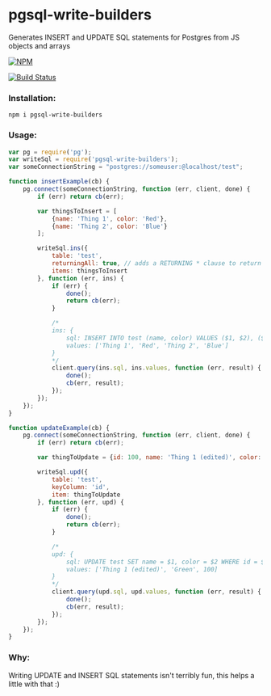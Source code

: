 # pgsql-write-builders

Generates INSERT and UPDATE SQL statements for Postgres from JS objects and arrays

[![NPM](https://nodei.co/npm/pgsql-write-builders.png)](https://nodei.co/npm/pgsql-write-builders/)

[![Build Status](https://travis-ci.org/maxnachlinger/pgsql-write-builders.svg?branch=master)](https://travis-ci.org/maxnachlinger/pgsql-write-builders)

### Installation:
```
npm i pgsql-write-builders
```
### Usage:
```javascript
var pg = require('pg');
var writeSql = require('pgsql-write-builders');
var someConnectionString = "postgres://someuser:@localhost/test";

function insertExample(cb) {
    pg.connect(someConnectionString, function (err, client, done) {
        if (err) return cb(err);

        var thingsToInsert = [
            {name: 'Thing 1', color: 'Red'},
            {name: 'Thing 2', color: 'Blue'}
        ];

        writeSql.ins({
            table: 'test',
            returningAll: true, // adds a RETURNING * clause to return inserted rows
            items: thingsToInsert
        }, function (err, ins) {
            if (err) {
                done();
                return cb(err);
            }

            /*
            ins: {
                sql: INSERT INTO test (name, color) VALUES ($1, $2), ($3, $4) RETURNING id;
                values: ['Thing 1', 'Red', 'Thing 2', 'Blue']
            }
            */
            client.query(ins.sql, ins.values, function (err, result) {
                done();
                cb(err, result);
            });
        });
    });
}

function updateExample(cb) {
    pg.connect(someConnectionString, function (err, client, done) {
        if (err) return cb(err);

        var thingToUpdate = {id: 100, name: 'Thing 1 (edited)', color: 'Green'};

        writeSql.upd({
            table: 'test',
            keyColumn: 'id',
            item: thingToUpdate
        }, function (err, upd) {
            if (err) {
                done();
                return cb(err);
            }

            /*
            upd: {
                sql: UPDATE test SET name = $1, color = $2 WHERE id = $3;
                values: ['Thing 1 (edited)', 'Green', 100]
            }
            */
            client.query(upd.sql, upd.values, function (err, result) {
                done();
                cb(err, result);
            });
        });
    });
}
```
### Why:
Writing UPDATE and INSERT SQL statements isn't terribly fun, this helps a little with that :)
